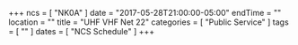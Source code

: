 +++
ncs = [ "NK0A" ]
date = "2017-05-28T21:00:00-05:00"
endTime = ""
location = ""
title = "UHF VHF Net 22"
categories = [ "Public Service" ]
tags = [ "" ]
dates = [ "NCS Schedule" ]
+++
